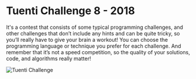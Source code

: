 # Tuenti Challenge 8 - 2018

It's a contest that consists of some typical programming challenges, and other challenges that don’t include any hints
and can be quite tricky, so you’ll really have to give your brain a workout! You can choose the programming language or
technique you prefer for each challenge. And remember that it’s not a speed competition, so the quality of your solutions,
code, and algorithms really matter!


![Tuenti Challenge](https://cdn-images-1.medium.com/max/2000/1*qg8f3lPmUBXDydW2uO31AQ.jpeg)
